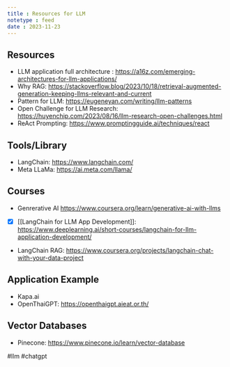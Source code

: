 ```yaml
---
title : Resources for LLM
notetype : feed
date : 2023-11-23
---
```


## Resources
- LLM application full architecture : https://a16z.com/emerging-architectures-for-llm-applications/
- Why RAG: https://stackoverflow.blog/2023/10/18/retrieval-augmented-generation-keeping-llms-relevant-and-current
- Pattern for LLM: https://eugeneyan.com/writing/llm-patterns
- Open Challenge for LLM Research: https://huyenchip.com/2023/08/16/llm-research-open-challenges.html
- ReAct Prompting: https://www.promptingguide.ai/techniques/react

## Tools/Library
- LangChain: https://www.langchain.com/
- Meta LLaMa: https://ai.meta.com/llama/

## Courses
- Genrerative AI https://www.coursera.org/learn/generative-ai-with-llms
- [x] [[LangChain for LLM App Development]]: https://www.deeplearning.ai/short-courses/langchain-for-llm-application-development/
- LangChain RAG: https://www.coursera.org/projects/langchain-chat-with-your-data-project

## Application Example
- Kapa.ai
- OpenThaiGPT: https://openthaigpt.aieat.or.th/

## Vector Databases
- Pinecone: https://www.pinecone.io/learn/vector-database



#llm #chatgpt